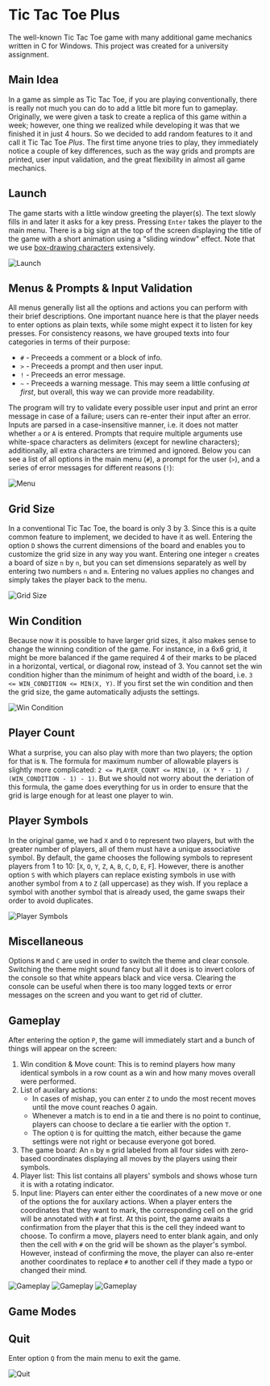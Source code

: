 # Tic Tac Toe Plus
The well-known Tic Tac Toe game with many additional game mechanics written in C for Windows. This project was created for a university assignment.

## Main Idea

In a game as simple as Tic Tac Toe, if you are playing conventionally, there is really not much you can do to add a little bit more fun to gameplay. Originally, we were given a task to create a replica of this game within a week; however, one thing we realized while developing it was that we finished it in just 4 hours. So we decided to add random features to it and call it Tic Tac Toe *Plus*. The first time anyone tries to play, they immediately notice a couple of key differences, such as the way grids and prompts are printed, user input validation, and the great flexibility in almost all game mechanics.

## Launch

The game starts with a little window greeting the player(s). The text slowly fills in and later it asks for a key press. Pressing `Enter` takes the player to the main menu. There is a big sign at the top of the screen displaying the title of the game with a short animation using a "sliding window" effect. Note that we use [box-drawing characters](https://en.wikipedia.org/wiki/Box-drawing_character) extensively.

![Launch](/res/launch.gif)

## Menus & Prompts & Input Validation

All menus generally list all the options and actions you can perform with their brief descriptions. One important nuance here is that the player needs to enter options as plain texts, while some might expect it to listen for key presses. For consistency reasons, we have grouped texts into four categories in terms of their purpose:
 * `#` - Preceeds a comment or a block of info.
 * `>` - Preceeds a prompt and then user input.
 * `!` - Preceeds an error message.
 * `~` - Preceeds a warning message.
This may seem a little confusing *at first*, but overall, this way we can provide more readability.

The program will try to validate every possible user input and print an error message in case of a failure; users can re-enter their input after an error. Inputs are parsed in a case-insensitive manner, i.e. it does not matter whether `a` or `A` is entered. Prompts that require multiple arguments use white-space characters as delimiters (except for newline characters); additionally, all extra characters are trimmed and ignored. Below you can see a list of all options in the main menu (`#`), a prompt for the user (`>`), and a series of error messages for different reasons (`!`):

![Menu](/res/categories-of-texts.png)

## Grid Size

In a conventional Tic Tac Toe, the board is only 3 by 3. Since this is a quite common feature to implement, we decided to have it as well. Entering the option `D` shows the current dimensions of the board and enables you to customize the grid size in any way you want. Entering one integer `n` creates a board of size `n` by `n`, but you can set dimensions separately as well by entering two numbers `n` and `m`. Entering no values applies no changes and simply takes the player back to the menu.

![Grid Size](/res/resize-grid.png)

## Win Condition

Because now it is possible to have larger grid sizes, it also makes sense to change the winning condition of the game. For instance, in a 6x6 grid, it might be more balanced if the game required 4 of their marks to be placed in a horizontal, vertical, or diagonal row, instead of 3. You cannot set the win condition higher than the minimum of height and width of the board, i.e. `3 <= WIN_CONDITION <= MIN(X, Y)`. If you first set the win condition and then the grid size, the game automatically adjusts the settings.

![Win Condition](/res/win-condition.png)

## Player Count

What a surprise, you can also play with more than two players; the option for that is `N`. The formula for maximum number of allowable players is slightly more complicated: `2 <= PLAYER_COUNT <= MIN(10, (X * Y - 1) / (WIN_CONDITION - 1) - 1)`. But we should not worry about the deriation of this formula, the game does everything for us in order to ensure that the grid is large enough for at least one player to win.

## Player Symbols

In the original game, we had `X` and `O` to represent two players, but with the greater number of players, all of them must have a unique associative symbol. By default, the game chooses the following symbols to represent players from 1 to 10: [`X`, `O`, `Y`, `Z`, `A`, `B`, `C`, `D`, `E`, `F`]. However, there is another option `S` with which players can replace existing symbols in use with another symbol from `A` to `Z` (all uppercase) as they wish. If you replace a symbol with another symbol that is already used, the game swaps their order to avoid duplicates.

![Player Symbols](/res/player-symbols.png)

## Miscellaneous

Options `M` and `C` are used in order to switch the theme and clear console. Switching the theme might sound fancy but all it does is to invert colors of the console so that white appears black and vice versa. Clearing the console can be useful when there is too many logged texts or error messages on the screen and you want to get rid of clutter.

## Gameplay

After entering the option `P`, the game will immediately start and a bunch of things will appear on the screen:
1. Win condition & Move count: This is to remind players how many identical symbols in a row count as a win and how many moves overall were performed.
2. List of auxilary actions:
    * In cases of mishap, you can enter `Z` to undo the most recent moves until the move count reaches 0 again.
    * Whenever a match is to end in a tie and there is no point to continue, players can choose to declare a tie earlier with the option `T`.
    * The option `Q` is for quitting the match, either because the game settings were not right or because everyone got bored.
3. The game board: An `n` by `m` grid labeled from all four sides with zero-based coordinates displaying all moves by the players using their symbols.
4. Player list: This list contains all players' symbols and shows whose turn it is with a rotating indicator.
5. Input line: Players can enter either the coordinates of a new move or one of the options the for auxilary actions.
When a player enters the coordinates that they want to mark, the corresponding cell on the grid will be annotated with `#` at first. At this point, the game awaits a confirmation from the player that this is the cell they indeed want to choose. To confirm a move, players need to enter blank again, and only then the cell with `#` on the grid will be shown as the player's symbol. However, instead of confirming the move, the player can also re-enter another coordinates to replace `#` to another cell if they made a typo or changed their mind.

![Gameplay](/res/gameplay.png)
![Gameplay](/res/confirm-selection.png)
![Gameplay](/res/victory.png)

## Game Modes

## Quit

Enter option `Q` from the main menu to exit the game.

![Quit](/res/quit.png)
